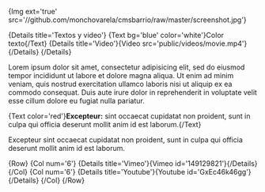 {Img ext='true' src='//github.com/monchovarela/cmsbarrio/raw/master/screenshot.jpg'}


{Details title='Textos y video'}
{Text bg='blue' color='white'}Color texto{/Text}
{Details title='Video'}{Video src='public/videos/movie.mp4'}{/Details}
{/Details}


Lorem ipsum dolor sit amet, consectetur adipisicing elit, sed do eiusmod tempor incididunt ut labore et dolore magna aliqua. Ut enim ad minim veniam, quis nostrud exercitation  ullamco laboris nisi ut aliquip ex ea commodo consequat. Duis aute irure dolor in reprehenderit in voluptate velit esse cillum dolore eu fugiat nulla pariatur. 

{Text color='red'}**Excepteur:** sint occaecat cupidatat non proident, sunt in culpa qui officia deserunt mollit anim id est laborum.{/Text}

Excepteur sint occaecat cupidatat non proident, sunt in culpa qui officia deserunt mollit anim id est laborum.


{Row}
  {Col num='6'}
    {Details title='Vimeo'}{Vimeo id='149129821'}{/Details}
  {/Col}
  {Col num='6'}
    {Details title='Youtube'}{Youtube id='GxEc46k46gg'}{/Details}
  {/Col}
{/Row}


